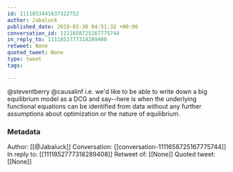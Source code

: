 ```yaml
---
id: 1111853441637322752
author: Jabaluck
published_date: 2019-03-30 04:51:32 +00:00
conversation_id: 1111658725167775744
in_reply_to: 1111852777318289408
retweet: None
quoted_tweet: None
type: tweet
tags:

---
```


@steventberry @causalinf i.e. we'd like to be able to write down a big equilibrium model as a DCG and say--here is when the underlying functional equations can be identified from data without any further assumptions about optimization or the nature of equilibrium.

### Metadata

Author: [[@Jabaluck]]
Conversation: [[conversation-1111658725167775744]]
In reply to: [[1111852777318289408]]
Retweet of: [[None]]
Quoted tweet: [[None]]

